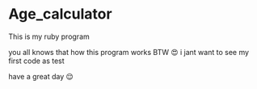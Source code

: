# Age_calculator
This is my ruby program 

you all knows that how this program works BTW 😍 i jant want to see my first code as test 

have a great day 😌
